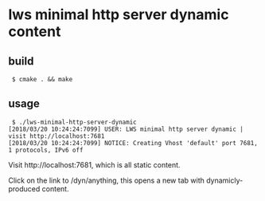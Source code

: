 # lws minimal http server dynamic content

## build

```
 $ cmake . && make
```

## usage

```
 $ ./lws-minimal-http-server-dynamic
[2018/03/20 10:24:24:7099] USER: LWS minimal http server dynamic | visit http://localhost:7681
[2018/03/20 10:24:24:7099] NOTICE: Creating Vhost 'default' port 7681, 1 protocols, IPv6 off
```

Visit http://localhost:7681, which is all static content.

Click on the link to /dyn/anything, this opens a new tab with dynamicly-produced content.

